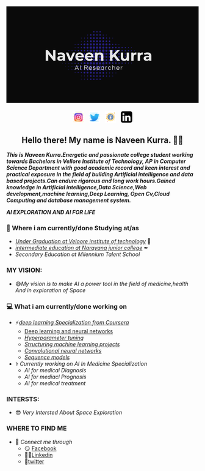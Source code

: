 ## [![Naveen Kurra header](https://github.com/naveen-kurra/naveen-kurra/blob/main/Screenshot%20(29).png)](https://github.com/naveen-kurra)
<p align='center'>
<a href="https://www.instagram.com/naveen._kurra/"><img height="30" src="https://github.com/naveen-kurra/naveen-kurra/blob/main/icons8-instagram-64.png"></a>&nbsp;&nbsp;
<a href="https://twitter.com/Naveen_kurra7"><img height="30" src="https://github.com/naveen-kurra/naveen-kurra/blob/main/icons8-twitter-64.png"></a>&nbsp;&nbsp;
<a href="https://www.facebook.com/people/Naveen-Chowdary/100008693080523"><img height="30" src="https://github.com/naveen-kurra/naveen-kurra/blob/main/icons8-facebook-50.png"></a>&nbsp;&nbsp;
<a href="www.linkedin.com/in/naveen-kurra"><img height="30" src="https://github.com/naveen-kurra/naveen-kurra/blob/main/icons8-linkedin-26.png"></a>
</p>  

<h2 align="center">Hello there! My name is Naveen Kurra. 👋🤓</h2>

***This is Naveen Kurra.Energetic and passionate college student working towards Bachelors in Vellore Institute of Technology, AP in Computer Science Department with good academic    record and keen interest and practical exposure in the field of building Artificial intelligence and data based projects.Can endure rigorous and long work hours.Gained   knowledge in Artificial intelligence,Data Science,Web development,machine learning,Deep Learning, Open Cv,Cloud Computing and database management system.***
  
  ***AI EXPLORATION AND AI FOR LIFE***
 ### 💼 Where i am currently/done Studying at/as
- [*Under Graduation at Veloore institute of technology*](https://vitap.ac.in) 💼 
- [*intermediate education at Narayana junior college*](https://narayanagroup.com/) ✒
- *Secondary Education at Milennium Talent School*
    
 ### MY VISION: 
   * 😅*My vision is to make AI a power tool in the field of medicine,health And in exploration of Space*
 ### 💻 What i am currently/done working on
  * ⚡*[deep learning Specialization from Coursera](https://www.coursera.org/account/accomplishments/specialization/certificate/68ANANEBG53G)<ul><li>*[Deep learning and neural networks](https://coursera.org/share/87dd7f68e172a792cf032d2a9199ce51)*</li><li>[Hyperparameter tuning](https://coursera.org/share/92e831ef627783f5096976434dcebf02)</li><li>[Structuring machine learning projects](https://coursera.org/share/96b17eb99d69db8d528d81175967c34f)</li><li>[Convolutional neural networks](https://coursera.org/share/ce15f596037dc68927ab8d90a99c6c0b)</li><li>[Sequence models](https://coursera.org/share/8193500e45ac501cf425bfae1a300247)</li></ul>*
   * ⚕️ *Currently working on AI In Medicine Specialization*<ul><li>*AI for medical Diagnosis*</li><li>*AI for mediacl Prognosis*</li><li>*AI for medical treatment*</li></ul>
### INTERSTS:
   * 😎 *Very Intersted About Space Exploration*
### WHERE TO FIND ME
   * 🔗 *Connect me through*<ul><li>😏 [Facebook](https://www.facebook.com/people/Naveen-Chowdary/100008693080523)</li><li>👨💼[Linkedin](www.linkedin.com/in/naveen-kurra)</li><li>🐤[twitter](https://twitter.com/Naveen_kurra7)</li></ul>


<!--
**naveen-kurra/naveen-kurra** is a ✨ _special_ ✨ repository because its `README.md` (this file) appears on your GitHub profile.

